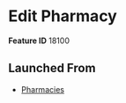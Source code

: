 # Edit Pharmacy

**Feature ID** 18100

## Launched From

- [Pharmacies](Pharmacies.md)











































































